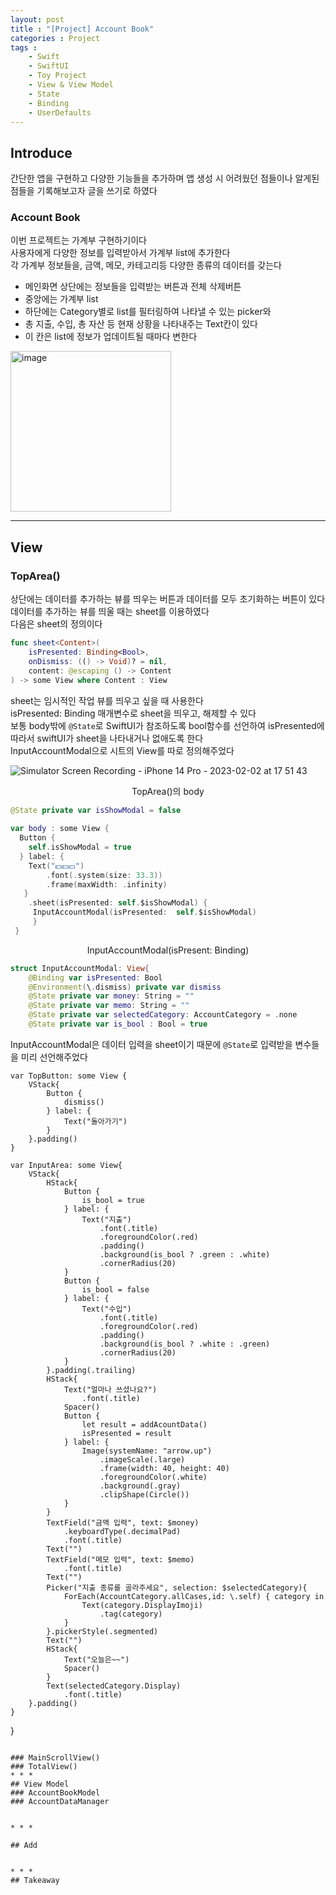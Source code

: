 ```yaml
---
layout: post
title : "[Project] Account Book"
categories : Project
tags : 
    - Swift
    - SwiftUI
    - Toy Project
    - View & View Model
    - State
    - Binding
    - UserDefaults
---
```

## Introduce
간단한 앱을 구현하고 다양한 기능들을 추가하며 앱 생성 시 어려웠던 점들이나 알게된 점들을 기록해보고자 글을 쓰기로 하였다


### Account Book
이번 프로젝트는 가계부 구현하기이다    
사용자에게 다양한 정보를 입력받아서 가계부 list에 추가한다   
각 가계부 정보들을, 금액, 메모, 카테고리등 다양한 종류의 데이터를 갖는다   
- 메인화면 상단에는 정보들을 입력받는 버튼과 전체 삭제버튼
- 중앙에는 가계부 list
- 하단에는 Category별로 list를 필터링하여 나타낼 수 있는 picker와   
- 총 지출, 수입, 총 자산 등 현재 상황을 나타내주는 Text칸이 있다   
- 이 칸은 list에 정보가 업데이트될 때마다 변한다   
<img width="257" alt="image" src="https://user-images.githubusercontent.com/110437548/216274396-382fb337-0ef3-49ae-8cbf-6268fe485d1e.png">   

* * *   
## View
### TopArea()
상단에는 데이터를 추가하는 뷰를 띄우는 버튼과 데이터를 모두 초기화하는 버튼이 있다  
데이터를 추가하는 뷰를 띄울 때는 sheet를 이용하였다   
다음은 sheet의 정의이다 
```swift
func sheet<Content>(
    isPresented: Binding<Bool>,
    onDismiss: (() -> Void)? = nil,
    content: @escaping () -> Content
) -> some View where Content : View
```
sheet는 임시적인 작업 뷰를 띄우고 싶을 때 사용한다    
isPresented: Binding<Bool> 매개변수로 sheet을 띄우고, 해제할 수 있다   
보통 body밖에 `@State`로 SwiftUI가 참조하도록 bool함수를 선언하여 isPresented에 따라서 swiftUI가 sheet을 나타내거나 없애도록 한다   
InputAccountModal으로 시트의 View를 따로 정의해주었다      
  
![Simulator Screen Recording - iPhone 14 Pro - 2023-02-02 at 17 51 43](https://user-images.githubusercontent.com/110437548/216276667-69fbadfe-271c-4571-9dfd-effc797906a3.gif)   

<center>TopArea()의 body</center>     
  
```swift
@State private var isShowModal = false
  
var body : some View {
  Button {
    self.isShowModal = true
  } label: {
    Text("💵💵💵")
        .font(.system(size: 33.3))
        .frame(maxWidth: .infinity)
   }
    .sheet(isPresented: self.$isShowModal) {
     InputAccountModal(isPresented:  self.$isShowModal)
     }
 }
```   
  
<center>InputAccountModal(isPresent: Binding<Bool>)</center>   
   
```swift
struct InputAccountModal: View{
    @Binding var isPresented: Bool
    @Environment(\.dismiss) private var dismiss
    @State private var money: String = ""
    @State private var memo: String = ""
    @State private var selectedCategory: AccountCategory = .none
    @State private var is_bool : Bool = true
 ```
  
 InputAccountModal은 데이터 입력을 sheet이기 때문에 `@State`로 입력받을 변수들을 미리 선언해주었다   

    var TopButton: some View {
        VStack{
            Button {
                dismiss()
            } label: {
                Text("돌아가기")
            }
        }.padding()
    }
    
    var InputArea: some View{
        VStack{
            HStack{
                Button {
                    is_bool = true
                } label: {
                    Text("지출")
                        .font(.title)
                        .foregroundColor(.red)
                        .padding()
                        .background(is_bool ? .green : .white)
                        .cornerRadius(20)
                }
                Button {
                    is_bool = false
                } label: {
                    Text("수입")
                        .font(.title)
                        .foregroundColor(.red)
                        .padding()
                        .background(is_bool ? .white : .green)
                        .cornerRadius(20)
                }
            }.padding(.trailing)
            HStack{
                Text("얼마나 쓰셨나요?")
                    .font(.title)
                Spacer()
                Button {
                    let result = addAcountData()
                    isPresented = result
                } label: {
                    Image(systemName: "arrow.up")
                        .imageScale(.large)
                        .frame(width: 40, height: 40)
                        .foregroundColor(.white)
                        .background(.gray)
                        .clipShape(Circle())
                }
            }
            TextField("금액 입력", text: $money)
                .keyboardType(.decimalPad)
                .font(.title)
            Text("")
            TextField("메모 입력", text: $memo)
                .font(.title)
            Text("")
            Picker("지출 종류를 골라주세요", selection: $selectedCategory){
                ForEach(AccountCategory.allCases,id: \.self) { category in
                    Text(category.DisplayImoji)
                        .tag(category)
                }
            }.pickerStyle(.segmented)
            Text("")
            HStack{
                Text("오늘은~~")
                Spacer()
            }
            Text(selectedCategory.Display)
                .font(.title)
        }.padding()
    }
}
```   
  
### MainScrollView()
### TotalView()
* * *    
## View Model
### AccountBookModel
### AccountDataManager
    

* * *     

## Add    


* * *
## Takeaway
